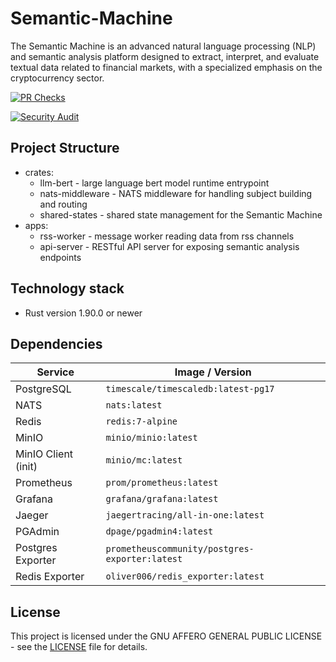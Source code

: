 # Semantic-Machine

The Semantic Machine is an advanced natural language processing (NLP) and semantic analysis platform designed to extract, interpret, and evaluate textual data related to financial markets, with a specialized emphasis on the cryptocurrency sector.

[![PR Checks](https://github.com/bartossh/Semantic-Machine/actions/workflows/pre-checks.yml/badge.svg)](https://github.com/bartossh/Semantic-Machine/actions/workflows/pre-checks.yml)

[![Security Audit](https://github.com/bartossh/Semantic-Machine/actions/workflows/audit.yml/badge.svg)](https://github.com/bartossh/Semantic-Machine/actions/workflows/audit.yml)

## Project Structure

 - crates:
   - llm-bert - large language bert model runtime entrypoint
   - nats-middleware - NATS middleware for handling subject building and routing
   - shared-states - shared state management for the Semantic Machine
 - apps:
   - rss-worker - message worker reading data from rss channels
   - api-server - RESTful API server for exposing semantic analysis endpoints

## Technology stack

- Rust version 1.90.0 or newer

## Dependencies

| Service             | Image / Version                                |
| ------------------- | ---------------------------------------------- |
| PostgreSQL          | `timescale/timescaledb:latest-pg17`            |
| NATS                | `nats:latest`                                  |
| Redis               | `redis:7-alpine`                               |
| MinIO               | `minio/minio:latest`                           |
| MinIO Client (init) | `minio/mc:latest`                              |
| Prometheus          | `prom/prometheus:latest`                       |
| Grafana             | `grafana/grafana:latest`                       |
| Jaeger              | `jaegertracing/all-in-one:latest`              |
| PGAdmin             | `dpage/pgadmin4:latest`                        |
| Postgres Exporter   | `prometheuscommunity/postgres-exporter:latest` |
| Redis Exporter      | `oliver006/redis_exporter:latest`              |

## License

This project is licensed under the GNU AFFERO GENERAL PUBLIC LICENSE - see the [LICENSE](LICENSE) file for details.
